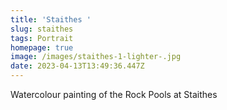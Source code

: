 ```yaml
---
title: 'Staithes '
slug: staithes
tags: Portrait
homepage: true
image: /images/staithes-1-lighter-.jpg
date: 2023-04-13T13:49:36.447Z
---
```

Watercolour painting of the Rock Pools at Staithes
